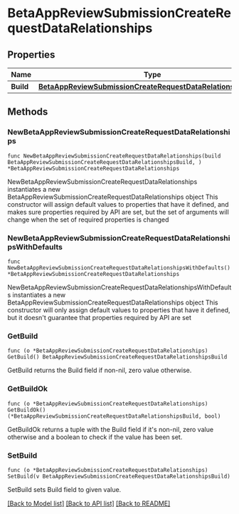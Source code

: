 # BetaAppReviewSubmissionCreateRequestDataRelationships

## Properties

Name | Type | Description | Notes
------------ | ------------- | ------------- | -------------
**Build** | [**BetaAppReviewSubmissionCreateRequestDataRelationshipsBuild**](BetaAppReviewSubmissionCreateRequestDataRelationshipsBuild.md) |  | 

## Methods

### NewBetaAppReviewSubmissionCreateRequestDataRelationships

`func NewBetaAppReviewSubmissionCreateRequestDataRelationships(build BetaAppReviewSubmissionCreateRequestDataRelationshipsBuild, ) *BetaAppReviewSubmissionCreateRequestDataRelationships`

NewBetaAppReviewSubmissionCreateRequestDataRelationships instantiates a new BetaAppReviewSubmissionCreateRequestDataRelationships object
This constructor will assign default values to properties that have it defined,
and makes sure properties required by API are set, but the set of arguments
will change when the set of required properties is changed

### NewBetaAppReviewSubmissionCreateRequestDataRelationshipsWithDefaults

`func NewBetaAppReviewSubmissionCreateRequestDataRelationshipsWithDefaults() *BetaAppReviewSubmissionCreateRequestDataRelationships`

NewBetaAppReviewSubmissionCreateRequestDataRelationshipsWithDefaults instantiates a new BetaAppReviewSubmissionCreateRequestDataRelationships object
This constructor will only assign default values to properties that have it defined,
but it doesn't guarantee that properties required by API are set

### GetBuild

`func (o *BetaAppReviewSubmissionCreateRequestDataRelationships) GetBuild() BetaAppReviewSubmissionCreateRequestDataRelationshipsBuild`

GetBuild returns the Build field if non-nil, zero value otherwise.

### GetBuildOk

`func (o *BetaAppReviewSubmissionCreateRequestDataRelationships) GetBuildOk() (*BetaAppReviewSubmissionCreateRequestDataRelationshipsBuild, bool)`

GetBuildOk returns a tuple with the Build field if it's non-nil, zero value otherwise
and a boolean to check if the value has been set.

### SetBuild

`func (o *BetaAppReviewSubmissionCreateRequestDataRelationships) SetBuild(v BetaAppReviewSubmissionCreateRequestDataRelationshipsBuild)`

SetBuild sets Build field to given value.



[[Back to Model list]](../README.md#documentation-for-models) [[Back to API list]](../README.md#documentation-for-api-endpoints) [[Back to README]](../README.md)


